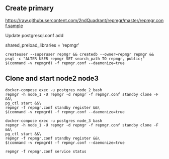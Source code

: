 ## Create primary

https://raw.githubusercontent.com/2ndQuadrant/repmgr/master/repmgr.conf.sample

Update postgresql.conf add

shared_preload_libraries = 'repmgr'

```
createuser --superuser repmgr && createdb --owner=repmgr repmgr && psql -c "ALTER USER repmgr SET search_path TO repmgr, public;"
$(command -v repmgrd) -f repmgr.conf --daemonize=true
```

## Clone and start node2 node3
```
docker-compose exec -u postgres node_2 bash
repmgr -h node_1 -U repmgr -d repmgr -f repmgr.conf standby clone -F &&\
pg_ctl start &&\
repmgr -f repmgr.conf standby register &&\
$(command -v repmgrd) -f repmgr.conf --daemonize=true
```



```
docker-compose exec -u postgres node_3 bash
repmgr -h node_1 -U repmgr -d repmgr -f repmgr.conf standby clone -F &&\
pg_ctl start &&\
repmgr -f repmgr.conf standby register &&\
$(command -v repmgrd) -f repmgr.conf --daemonize=true
```

```
repmgr -f repmgr.conf service status
```

